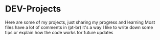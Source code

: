 # DEV-Projects
Here are some of my projects, just sharing my progress and learning
Most files have a lot of comments in (pt-br) it's a way I like to write down some tips or explain how the code works for future updates
